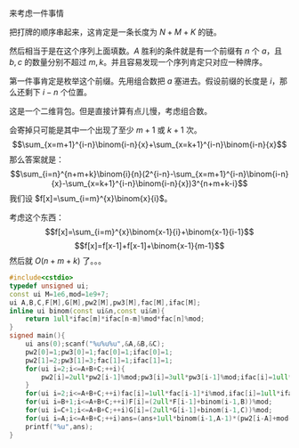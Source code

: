来考虑一件事情

把打牌的顺序串起来，这肯定是一条长度为 $N+M+K$ 的链。

然后相当于是在这个序列上面填数。$A$ 胜利的条件就是有一个前缀有 $n$ 个 $a$，且 $b,c$ 的数量分别不超过 $m,k$。并且容易发现一个序列肯定只对应一种牌序。

第一件事肯定是枚举这个前缀。先用组合数把 $a$ 塞进去。假设前缀的长度是 $i$，那么还剩下 $i-n$ 个位置。

这是一个二维背包。但是直接计算有点儿慢，考虑组合数。

会寄掉只可能是其中一个出现了至少 $m+1$ 或 $k+1$ 次。
$$\sum_{x=m+1}^{i-n}\binom{i-n}{x}+\sum_{x=k+1}^{i-n}\binom{i-n}{x}$$
那么答案就是：
$$\sum_{i=n}^{n+m+k}\binom{i}{n}(2^{i-n}-\sum_{x=m+1}^{i-n}\binom{i-n}{x}-\sum_{x=k+1}^{i-n}\binom{i-n}{x})3^{n+m+k-i}$$
我们设 $f[x]=\sum_{i=m}^{x}\binom{x}{i}$。

考虑这个东西：
$$f[x]=\sum_{i=m}^{x}\binom{x-1}{i}+\binom{x-1}{i-1}$$
$$f[x]=f[x-1]+f[x-1]+\binom{x-1}{m-1}$$
然后就 $O(n+m+k)$ 了。。。
```cpp
#include<cstdio>
typedef unsigned ui;
const ui M=1e6,mod=1e9+7;
ui A,B,C,F[M],G[M],pw2[M],pw3[M],fac[M],ifac[M];
inline ui binom(const ui&n,const ui&m){
	return 1ull*ifac[m]*ifac[n-m]%mod*fac[n]%mod;
}
signed main(){
	ui ans(0);scanf("%u%u%u",&A,&B,&C);
	pw2[0]=1;pw3[0]=1;fac[0]=1;ifac[0]=1;
	pw2[1]=2;pw3[1]=3;fac[1]=1;ifac[1]=1;
	for(ui i=2;i<=A+B+C;++i){
		pw2[i]=2ull*pw2[i-1]%mod;pw3[i]=3ull*pw3[i-1]%mod;ifac[i]=1ull*(mod-mod/i)*ifac[mod%i]%mod;
	}
	for(ui i=2;i<=A+B+C;++i)fac[i]=1ull*fac[i-1]*i%mod,ifac[i]=1ull*ifac[i-1]*ifac[i]%mod;
	for(ui i=B+1;i<=A+B+C;++i)F[i]=(2ull*F[i-1]+binom(i-1,B))%mod;
	for(ui i=C+1;i<=A+B+C;++i)G[i]=(2ull*G[i-1]+binom(i-1,C))%mod;
	for(ui i=A;i<=A+B+C;++i)ans=(ans+1ull*binom(i-1,A-1)*(pw2[i-A]+mod-F[i-A]+mod-G[i-A])%mod*pw3[A+B+C-i])%mod;
	printf("%u",ans);
}
```
